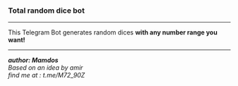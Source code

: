### Total random dice bot 
___
This Telegram Bot generates random dices **with any number range you want!**  
  
___
**_author: Mamdos_**  
_Based on an idea by amir_  
_find me at : t.me/M72_90Z_
